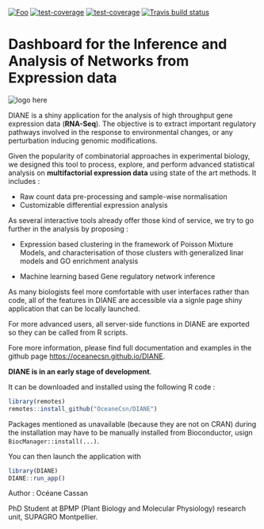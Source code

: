 <a href="https://github.com/OceaneCsn/DIANE/actions?query=workflow%3Apkgdown" rel="pkgdown">![Foo](https://github.com/OceaneCsn/DIANE/workflows/pkgdown/badge.svg)</a>
<a href="https://github.com/OceaneCsn/DIANE/actions?query=workflow%3Atest-coverage" rel="cove">![test-coverage](https://github.com/OceaneCsn/DIANE/workflows/test-coverage/badge.svg)</a>
<a href="https://github.com/OceaneCsn/DIANE/actions" rel="cove">![test-coverage](https://github.com/OceaneCsn/DIANE/workflows/R-CMD-check/badge.svg)</a>
[![Travis build status](https://travis-ci.com/OceaneCsn/DIANE.svg?branch=master)](https://travis-ci.com/OceaneCsn/DIANE)



# Dashboard for the Inference and Analysis of Networks from Expression data
![logo here](inst/app/www/favicon.ico "DIANE")

DIANE is a shiny application for the analysis of high throughput gene expression data (**RNA-Seq**). The objective is to extract important regulatory pathways involved in the response to environmental changes, or any perturbation inducing genomic modifications.

Given the popularity of combinatorial approaches in experimental biology, we designed this tool to process, explore, and perform advanced statistical analysis on **multifactorial expression data** using state of the art methods. It includes :

+ Raw count data pre-processing and sample-wise normalisation
+ Customizable differential expression analysis

As several interactive tools already offer those kind of service, we try to go further in the analysis by proposing :

+ Expression based clustering in the framework of Poisson Mixture Models, and characterisation of those clusters with generalized linar models and GO enrichment analysis

+ Machine learning based Gene regulatory network inference


As many biologists feel more comfortable with user interfaces rather than code, all of the features in DIANE are accessible via a signle page shiny application that can be locally launched.

For more advanced users, all server-side functions in DIANE are exported so they can be called from R scripts. 

Fore more information, please find full documentation and examples in the github page  https://oceanecsn.github.io/DIANE.

**DIANE is in an early stage of development**.

It can be downloaded and installed using the following R code :

```R
library(remotes)
remotes::install_github("OceaneCsn/DIANE")
```

Packages mentioned as unavailable (because they are not on CRAN) during the installation may have to be manually installed from Bioconductor, usign ```BiocManager::install(...)```.

You can then launch the application with 

```R
library(DIANE)
DIANE::run_app()
```

Author : Océane Cassan

PhD Student at BPMP (Plant Biology and Molecular Physiology) research unit, SUPAGRO Montpellier.
